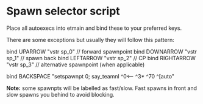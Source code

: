 # Spawn selector script

Place all autoexecs into etmain and bind these to your preferred keys. 

There are some exceptions but usually they will follow this pattern:

bind UPARROW        "vstr sp_0"     // forward spawnpoint 
bind DOWNARROW      "vstr sp_1"     // spawn back
bind LEFTARROW      "vstr sp_2"     // CP 
bind RIGHTARROW     "vstr sp_3"     // alternative spawnpoint (when applicable)

bind BACKSPACE "setspawnpt 0; say_teamnl ^0<-- ^3* ^70 ^[auto"

**Note:** some spawnpts will be labelled as fast/slow. Fast spawns in front and slow spawns you behind to avoid blocking.